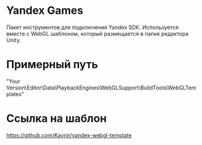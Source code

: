 # Yandex Games
Пакет инструментов для подключения Yandex SDK.
Используется вместе с WebGL шаблоном, который размещается в папке редактора Unity.
# Примерный путь
"Your Version\Editor\Data\PlaybackEngines\WebGLSupport\BuildTools\WebGLTemplates\"
# Ссылка на шаблон
https://github.com/Kaynir/yandex-webgl-template